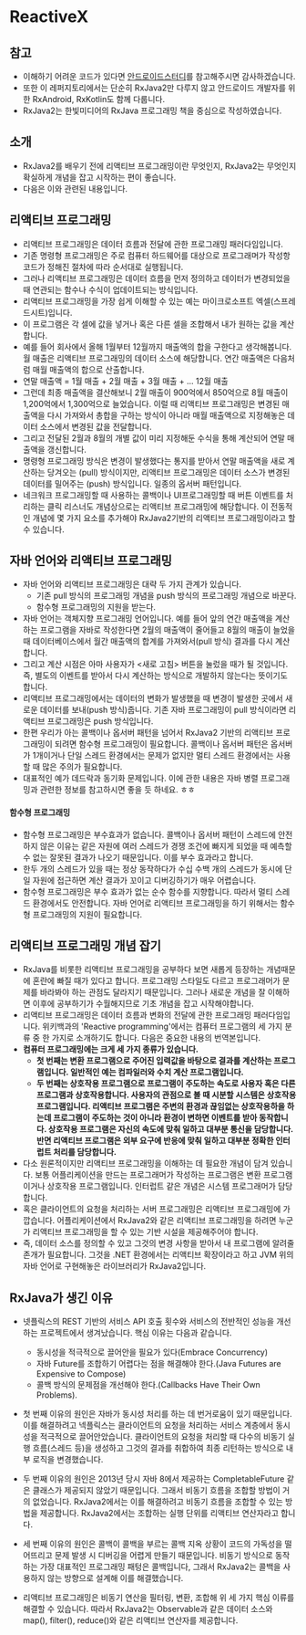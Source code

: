 # ReactiveX
## 참고
* 이해하기 어려운 코드가 있다면 [안드로이드스터디](https://github.com/taeiim/Android-Study/blob/master/study/week12/RxJava/RxJava.md)를 참고해주시면 감사하겠습니다. 
* 또한 이 레퍼지토리에서는 단순히 RxJava2만 다루지 않고 안드로이드 개발자를 위한 RxAndroid, RxKotlin도 함께 다룹니다.
* RxJava2는 한빛미디어의 RxJava 프로그래밍 책을 중심으로 작성하였습니다.

## 소개
* RxJava2를 배우기 전에 리액티브 프로그래밍이란 무엇인지, RxJava2는 무엇인지 확실하게 개념을 잡고 시작하는 편이 좋습니다.
* 다음은 이와 관련된 내용입니다.

## 리액티브 프로그래밍
* 리액티브 프로그래밍은 데이터 흐름과 전달에 관한 프로그래밍 패러다임입니다. 
* 기존 명령형 프로그래밍은 주로 컴퓨터 하드웨어를 대상으로 프로그래머가 작성항 코드가 정해진 절차에 따라 순서대로 실행됩니다.
* 그러나 리액티브 프로그래밍은 데이터 흐름을 먼저 정의하고 데이터가 변경되었을 때 연관되는 함수나 수식이 업데이트되는 방식입니다.
* 리액티브 프로그래밍을 가장 쉽게 이해할 수 있는 예는 마이크로소프트 엑셀(스프레드시트)입니다.
* 이 프로그램은 각 셀에 값을 넣거나 혹은 다른 셀을 조합해서 내가 원하는 값을 계산합니다.
* 예를 들어 회사에서 올해 1월부터 12월까지 매출액의 합을 구한다고 생각해봅니다. 월 매출은 리액티브 프로그래밍의 데이터 소스에 해당합니다. 연간 매출액은 다음처럼 매월 매출액의 합으로 산출합니다.
* 연말 매출액 = 1월 매출 + 2월 매출 + 3월 매출 + ... 12월 매출
* 그런데 최종 매출액을 결산해보니 2월 매출이 900억에서 850억으로 8월 매출이 1,200억에서 1,300억으로 늘었습니다. 이럴 때 리액티브 프로그래밍은 변경된 매출액을 다시 가져와서 총합을 구하는 방식이 아니라 매월 매출액으로 지정해놓은 데이터 소스에서 변경된 값을 전달합니다.
* 그리고 전달된 2월과 8월의 개별 값이 미리 지정해둔 수식을 통해 계산되어 연말 매출액을 갱신합니다.
* 명령형 프로그래밍 방식은 변경이 발생했다는 통지를  받아서  연말 매출액을 새로 계산하는 당겨오는 (pull) 방식이지만, 리액티브 프로그래밍은 데이터 소스가 변경된 데이터를 밀어주는 (push) 방식입니다. 일종의 옵서버 패턴입니다.
* 네크워크 프로그래밍할 때 사용하는 콜백이나 UI프로그래밍할 때 버튼 이벤트를 처리하는 클릭 리스너도 개념상으로는 리액티브 프로그래밍에 해당합니다. 이 전동적인 개념에 몇 가지 요소를 추가해야 RxJava2기반의 리액티브 프로그래밍이라고 할 수 있습니다.

## 자바 언어와 리액티브 프로그래밍
* 자바 언어와 리액티브 프로그래밍은 대략 두 가지 관계가 있습니다.
    * 기존 pull 방식의 프로그래밍 개념을 push 방식의 프로그래밍 개념으로 바꾼다.
    * 함수형 프로그래밍의 지원을 받는다.
* 자바 언어는 객체지향 프로그래밍 언어입니다. 예를 들어 앞의 연간 매출액을 계산하는 프로그램을 자바로 작성한다면 2월의 매출액이 줄어들고 8월의 매출이 늘었을 때 데이터베이스에서 월간 매출액의 합계를 가져와서(pull 방식) 결과를 다시 계산합니다. 
* 그리고 계산 시점은 아마 사용자가 <새로 고침> 버튼을 눌렀을 때가 될 것입니다. 즉, 별도의 이벤트를 받아서 다시 계산하는 방식으로 개발하지 않는다는 뜻이기도 합니다.
*  리액티브 프로그래밍에서는 데이터의 변화가 발생했을 때 변경이 발생한 곳에서 새로운 데이터를 보내(push 방식)줍니다. 기존 자바 프로그래밍이 pull 방식이라면 리액티브 프로그래밍은 push 방식입니다.
* 한편 우리가 아는 콜백이나 옵서버 패턴을 넘어서 RxJava2 기반의 리액티브 프로그래밍이 되려면 함수형 프로그래밍이 필요합니다. 콜백이나 옵서버 패턴은 옵서버가 1개이거나 단일 스레드 환경에서는 문제가 없지만 멀티 스레드 환경에서는 사용할 때 많은 주의가 필요합니다.
* 대표적인 예가 데드락과 동기화 문제입니다. 이에 관한 내용은 자바 병렬 프로그래밍과 관련한 정보를 참고하시면 좋을 듯 하네요. ㅎㅎ

#### 함수형 프로그래밍
* 함수형 프로그래밍은 부수효과가 없습니다. 콜백이나 옵서버 패턴이 스레드에 안전하지 않은 이유는 같은 자원에 여러 스레드가 경쟁 조건에 빠지게 되었을 때 예측할 수 없는 잘못된 결과가 나오기 때문입니다. 이를 부수 효과라고 합니다.
* 한두 개의 스레드가 있을 때는 정상 동작하다가 수십 수백 개의 스레드가 동시에 단일 자원에 접근하면 계산 결과가 꼬이고 디버깅하기가 매우 어렵습니다.
* 함수형 프로그래밍은 부수 효과가 없는 순수 함수를 지향합니다. 따라서 멀티 스레드 환경에서도 안전합니다. 자바 언어로 리액티브 프로그래밍을 하기 위해서는 함수형 프로그래밍의 지원이 필요합니다.

## 리액티브 프로그래밍 개념 잡기
* RxJava를 비롯한 리액티브 프로그래밍을 공부하다 보면 새롭게 등장하는 개념때문에 혼란에 빠질 때가 있다고 합니다. 프로그래밍  스타일도 다르고 프로그래머가 문제를 바라봐야 하는 관점도 달라지기 때문입니다. 그러나 새로운 개념을 잘 이해하면 이후에 공부하기가 수월해지므로 기초 개념을 잡고 시작해야합니다.
* 리액티브 프로그래밍은 데이터 흐름과 변화의 전달에 관한 프로그래밍 패러다임입니다. 위키백과의 'Reactive programming'에서는 컴퓨터 프로그램의 세 가지 분류 중 한 가지로 소개하기도 합니다. 다음은 중요한 내용의 번역본입니다.
* **컴퓨터 프로그래밍에는 크게 세 가지 종류가 있습니다.**
    * **첫 번째는 변환 프로그램으로 주어진 입력값을 바탕으로 결과를 계산하는 프로그램입니다. 일반적인 예는 컴파일러와 수치 계산 프로그램입니다.**
    * **두 번째는 상호작용 프로그램으로 프로그램이 주도하는 속도로 사용자 혹은 다른 프로그램과 상호작용합니다. 사용자의 관점으로 볼 때 시분할 시스템은 상호작용 프로그램입니다. 리액티브 프로그램은 주변의 환경과 끊임없는 상호작용하을 하는데 프로그램이 주도하는 것이 아니라 환경이 변하면 이벤트를 받아 동작합니다. 상호작용 프로그램은 자신의 속도에 맞춰 일하고 대부분 통신을 담당합니다. 반면 리액티브 프로그램은 외부 요구에 반응에 맞춰 일하고 대부분 정확한 인터럽트 처리를 담당합니다.**
* 다소 원론적이지만 리액티브 프로그래밍을 이해하는 데 필요한 개념이 담겨 있습니다. 보통 어플리케이션을 만드는 프로그래머가 작성하는 프로그램은 변환 프로그램이거나 상호작용 프로그램입니다. 인터럽트 같은 개념은 시스템 프로그래머가 담당합니다.
* 혹은 클라이언트의 요청을 처리하는 서버 프로그래밍은 리액티브 프로그래밍에 가깝습니다. 어플리케이션에서 RxJava2와 같은 리액티브 프로그래밍을 하려면 누군가 리액티브 프로그래밍을 할 수 있는 기반 시설을 제공해주어야 합니다.
* 즉, 데이터 소스를 정의할 수 있고 그것의 변경 사항을 받아서 내 프로그램에 알려줄 존개가 필요합니다. 그것을 .NET 환경에서는 리액티브 확장이라고 하고 JVM 위의 자바 언어로 구현해놓은 라이브러리가 RxJava2입니다. 

## RxJava가 생긴 이유
* 넷플릭스의 REST 기반의 서비스 API 호출 횟수와 서비스의 전반적인 성능을 개선하는 프로젝트에서 생겨났습니다. 핵심 이유는 다음과 같습니다.
    * 동시성을 적극적으로 끌어안을 필요가 있다(Embrace Concurrency)
    * 자바 Future를 조합하기 어렵다는 점을 해결해야 한다.(Java Futures are Expensive to Compose)
    * 콜백 방식의 문제점을 개선해야 한다.(Callbacks Have Their Own Problems).

* 첫 번째 이유의 원인은 자바가 동시성 처리를 하는 데 번거로움이 있기 때문입니다. 이를 해결하려고 넥플릭스는 클라이언트의 요청을 처리하는 서비스 계층에서 동시성을 적극적으로 끌어안았습니다. 클라이언트의 요청을 처리할 때 다수의 비동기 실행 흐름(스레드 등)을 생성하고 그것의 결과를 취합하여 최종 리턴하는 방식으로 내부 로직을 변경했습니다.
* 두 번째 이유의 원인은 2013년 당시 자바 8에서 제공하는 CompletableFuture 같은 클래스가 제공되지 않았기 때문입니다. 그래서 비동기 흐름을 조합할 방법이 거의 없었습니다. RxJava2에서는 이를 해결하려고 비동기 흐름을 조합할 수 있는 방법을 제공합니다. RxJava2에서는 조합하는 실행 단위를 리액티브 연산자라고 합니다.
* 세 번째 이유의 원인은 콜백이 콜백을 부르는 콜백 지옥 상황이 코드의 가독성을 떨어뜨리고 문제 발생 시 디버깅을 어렵게 만들기 때문입니다. 비동기 방식으로 동작하는 가장 대표적인 프로그래밍 패텅은 콜백입니다, 그래서 RxJava2는 콜백을 사용하지 않는 방향으로 설계해 이를 해결했습니다.
* 리액티브 프로그래밍은 비동기 연산을 필터링, 변환, 조합해 위 세 가지 핵심 이류를 해결할 수 있습니다. 따라서 RxJava2는 Observable과 같은 데이터 소스와 map(), filter(), reduce()와 같은 리액티브 연산자를 제공합니다.
